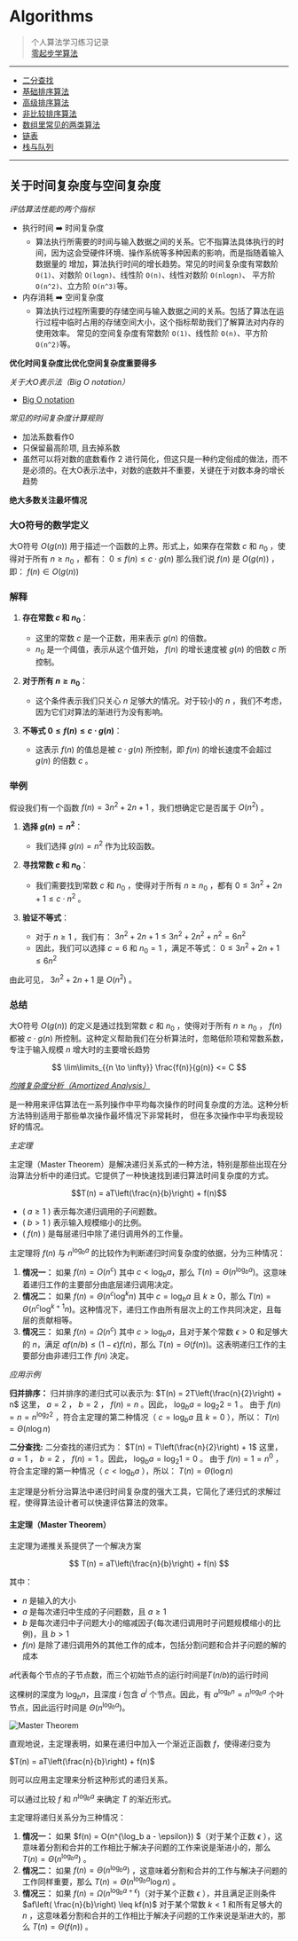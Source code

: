 # Algorithms

> 个人算法学习练习记录<br>
> [零起步学算法](https://leetcode.cn/leetbook/detail/learning-algorithms-with-leetcode/)

---

- [二分查找](doc/binary-search.md)
- [基础排序算法](doc/base-sort)
- [高级排序算法](doc/advanced-sort.md)
- [非比较排序算法](doc/non-comparison-sort.md)
- [数组里常见的两类算法](doc/common-array-algorithms.md)
- [链表](doc/linked-list.md)
- [栈与队列](doc/stack-and-queue.md)

---

## 关于时间复杂度与空间复杂度

*评估算法性能的两个指标*

* 执行时间 ➡️ 时间复杂度
  * 算法执行所需要的时间与输入数据之间的关系。它不指算法具体执行的时间，因为这会受硬件环境、操作系统等多种因素的影响，而是指随着输入数据量的
    增加，算法执行时间的增长趋势。常见的时间复杂度有常数阶 `O(1)`、对数阶 `O(logn)`、线性阶 `O(n)`、线性对数阶 `O(nlogn)`、
    平方阶 `O(n^2)`、立方阶 `O(n^3)`等。
* 内存消耗 ➡️ 空间复杂度 
  * 算法执行过程所需要的存储空间与输入数据之间的关系。包括了算法在运行过程中临时占用的存储空间大小，这个指标帮助我们了解算法对内存的使用效率。
    常见的空间复杂度有常数阶 `O(1)`、线性阶 `O(n)`、平方阶 `O(n^2)`等。

**优化时间复杂度比优化空间复杂度重要得多**

*关于大O表示法（Big O notation）*

* [Big O notation](https://en.wikipedia.org/wiki/Big_O_notation)

*常见的时间复杂度计算规则*

* 加法系数看作0
* 只保留最高阶项, 且去掉系数
* 虽然可以将对数的底数看作 2 进行简化，但这只是一种约定俗成的做法，而不是必须的。在大O表示法中，对数的底数并不重要，关键在于对数本身的增长趋势

**绝大多数关注最坏情况**

### 大O符号的数学定义

大O符号 $O(g(n))$ 用于描述一个函数的上界。形式上，如果存在常数 $c$ 和 $n_0$ ，使得对于所有 $n \geq n_0$ ，都有： $0 \leq f(n) \leq c \cdot g(n)$ 那么我们说 $f(n)$ 是 $O(g(n))$ ，即： $f(n) \in O(g(n))$

### 解释

1. **存在常数 $c$ 和 $n_0$**：

   * 这里的常数 $c$ 是一个正数，用来表示 $g(n)$ 的倍数。
   * $n_0$ 是一个阈值，表示从这个值开始， $f(n)$ 的增长速度被 $g(n)$ 的倍数 $c$ 所控制。

2. **对于所有 $n \geq n_0$**：

   * 这个条件表示我们只关心 $n$ 足够大的情况。对于较小的 $n$ ，我们不考虑，因为它们对算法的渐进行为没有影响。

3. **不等式 $0 \leq f(n) \leq c \cdot g(n)$**：

   * 这表示 $f(n)$ 的值总是被 $c \cdot g(n)$ 所控制，即 $f(n)$ 的增长速度不会超过 $g(n)$ 的倍数 $c$ 。

### 举例

假设我们有一个函数 $f(n) = 3n^2 + 2n + 1$ ，我们想确定它是否属于 $O(n^2)$ 。

1. **选择 $g(n) = n^2$**：

   * 我们选择 $g(n) = n^2$ 作为比较函数。

2. **寻找常数 $c$ 和 $n_0$**：

   * 我们需要找到常数 $c$ 和 $n_0$ ，使得对于所有 $n \geq n_0$ ，都有 $0 \leq 3n^2 + 2n + 1 \leq c \cdot n^2$ 。

3. **验证不等式**：

   * 对于 $n \geq 1$ ，我们有： $3n^2 + 2n + 1 \leq 3n^2 + 2n^2 + n^2 = 6n^2$
   * 因此，我们可以选择 $c = 6$ 和 $n_0 = 1$ ，满足不等式： $0 \leq 3n^2 + 2n + 1 \leq 6n^2$

由此可见， $3n^2 + 2n + 1$ 是 $O(n^2)$ 。

### 总结

大O符号 $O(g(n))$ 的定义是通过找到常数 $c$ 和 $n_0$ ，使得对于所有 $n \geq n_0$ ， $f(n)$ 都被 $c \cdot g(n)$ 所控制。这种定义帮助我们在分析算法时，忽略低阶项和常数系数，专注于输入规模 $n$ 增大时的主要增长趋势

$$
\lim\limits_{{n \to \infty}} \frac{f(n)}{g(n)} <= C
$$

*[均摊复杂度分析（Amortized Analysis）](https://en.wikipedia.org/wiki/Amortized_analysis)*

是一种用来评估算法在一系列操作中平均每次操作的时间复杂度的方法。这种分析方法特别适用于那些单次操作最坏情况下非常耗时，
但在多次操作中平均表现较好的情况。

*主定理*

主定理（Master Theorem）是解决递归关系式的一种方法，特别是那些出现在分治算法分析中的递归式。它提供了一种快速找到递归算法时间复杂度的方式。

$$T(n) = aT\left(\frac{n}{b}\right) + f(n)$$

* ( $a \geq 1$ ) 表示每次递归调用的子问题数。
* ( $b > 1$ ) 表示输入规模缩小的比例。
* ( $f(n)$ ) 是每层递归中除了递归调用外的工作量。

主定理将 $f(n)$ 与 $n^{\log_b a}$ 的比较作为判断递归时间复杂度的依据，分为三种情况：

1. **情况一：** 如果 $f(n) = O(n^c)$ 其中 $c < \log_b a$，那么 $T(n) = \Theta(n^{\log_b a})$。这意味着递归工作的主要部分由底层递归调用决定。
2. **情况二：** 如果 $f(n) = \Theta(n^c \log^k n)$ 其中 $c = \log_b a$ 且 $k \geq 0$，那么 $T(n) = \Theta(n^c \log^{k+1}
   n)$。这种情况下，递归工作由所有层次上的工作共同决定，且每层的贡献相等。
3. **情况三：** 如果 $f(n) = \Omega(n^c)$ 其中 $c > \log_b a$，且对于某个常数 $\epsilon > 0$ 和足够大的 $n$，满足 $af(n/b)
   \leq (1-\epsilon)f(n)$，那么 $T(n) = \Theta(f(n))$。这表明递归工作的主要部分由非递归工作 $f(n)$ 决定。

*应用示例*

**归并排序：** 归并排序的递归式可以表示为: $T(n) = 2T\left(\frac{n}{2}\right) + n$ 这里， $a = 2$ ， $b = 2$ ， $f(n) =
n$ 。因此， $\log_b a = \log_2 2 = 1$ 。 由于 $f(n) = n = n^{\log_2 2}$ ，符合主定理的第二种情况（ $c = \log_b a$ 且 $k =
0$ ），所以： $T(n) = \Theta(n \log n)$

**二分查找:** 二分查找的递归式为： $T(n) = T\left(\frac{n}{2}\right) + 1$ 这里， $a = 1$ ， $b = 2$ ， $f(n) = 1$ 。因此，
$\log_b a =
\log_2 1 = 0$ 。 由于 $f(n) = 1 = n^0$ ，符合主定理的第一种情况（ $c < \log_b a$ ），所以： $T(n) = \Theta(\log n)$

主定理是分析分治算法中递归时间复杂度的强大工具，它简化了递归式的求解过程，使得算法设计者可以快速评估算法的效率。

#### 主定理（Master Theorem）

主定理为递推关系提供了一个解决方案

$$
T(n) = aT\left(\frac{n}{b}\right) + f(n)
$$

其中：
  * $n$ 是输入的大小
  * $a$ 是每次递归中生成的子问题数，且 $a \geq 1$
  * $b$ 是每次递归中子问题大小的缩减因子(每次递归调用时子问题规模缩小的比例)，且 $b > 1$
  * $f(n)$ 是除了递归调用外的其他工作的成本，包括分割问题和合并子问题的解的成本

𝑎代表每个节点的子节点数，而三个初始节点的运行时间是𝑇(𝑛/𝑏)的运行时间

这棵树的深度为 $\log_b n$，且深度 $i$ 包含 $a^i$ 个节点。因此，有 $a^{\log_b n} = n^{\log_b a}$ 个叶节点，因此运行时间是
$\Theta(n^{\log_b a})$。

![Master Theorem](https://ds055uzetaobb.cloudfront.net/brioche/uploads/it0XGmnWcb-mastertheorem.png?width=1200)

直观地说，主定理表明，如果在递归中加入一个渐近正函数 $f$，使得递归变为

$T(n) = aT\left(\frac{n}{b}\right) + f(n)$

则可以应用主定理来分析这种形式的递归关系。

可以通过比较 $f$ 和 $n^{\log_b a}$ 来确定 $T$ 的渐近形式。

主定理将递归关系分为三种情况：

1. **情况一：** 如果 $f(n) = O(n^{\log_b a - \epsilon})
   $（对于某个正数 $\epsilon$ ），这意味着分割和合并的工作相比于解决子问题的工作来说是渐进小的，那么 $T(n) = \Theta(
   n^{\log_b
   a})$ 。
2. **情况二：** 如果 $f(n) = \Theta(n^{\log_b a})$ ，这意味着分割和合并的工作与解决子问题的工作同样重要，那么 $T(n) =
   \Theta(
   n^{\log_b a} \log n)$ 。
3. **情况三：** 如果 $f(n) = \Omega(n^{\log_b a + \epsilon})$（对于某个正数 $\epsilon$ ），并且满足正则条件 $af\left(
   \frac{n}{b}\right) \leq kf(n)$ 对于某个常数 $k < 1$ 和所有足够大的 $n$ ，这意味着分割和合并的工作相比于解决子问题的工作来说是渐进大的，那么
   $T(n) = \Theta(f(n))$ 。

